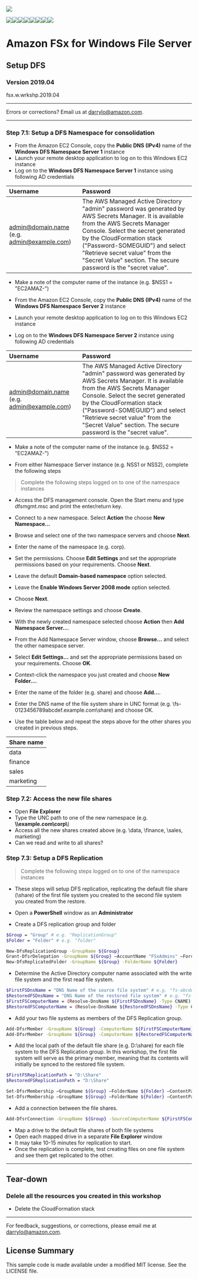 ![](https://s3.amazonaws.com/aws-us-east-1/tutorial/AWS_logo_PMS_300x180.png)

![](https://s3.amazonaws.com/aws-us-east-1/tutorial/100x100_benefit_available.png)![](https://s3.amazonaws.com/aws-us-east-1/tutorial/100x100_benefit_ingergration.png)![](https://s3.amazonaws.com/aws-us-east-1/tutorial/100x100_benefit_ecryption-lock.png)![](https://s3.amazonaws.com/aws-us-east-1/tutorial/100x100_benefit_fully-managed.png)![](https://s3.amazonaws.com/aws-us-east-1/tutorial/100x100_benefit_lowcost-affordable.png)![](https://s3.amazonaws.com/aws-us-east-1/tutorial/100x100_benefit_performance.png)![](https://s3.amazonaws.com/aws-us-east-1/tutorial/100x100_benefit_scalable.png)![](https://s3.amazonaws.com/aws-us-east-1/tutorial/100x100_benefit_storage.png)

# **Amazon FSx for Windows File Server**

## Setup DFS

### Version 2019.04

fsx.w.wrkshp.2019.04

---

Errors or corrections? Email us at [darrylo@amazon.com](mailto:darrylo@amazon.com).

---
### Step 7.1: Setup a DFS Namespace for consolidation

- From the Amazon EC2 Console, copy the **Public DNS (IPv4)** name of the **Windows DFS Namespace Server 1** instance
- Launch your remote desktop application to log on to this Windows EC2 instance
- Log on to the **Windows DFS Namespace Server 1** instance using following AD credentials

| Username | Password |
| :--- | :--- 
| admin@domain.name (e.g. admin@example.com) | The AWS Managed Active Directory "admin" password was generated by AWS Secrets Manager. It is available from the AWS Secrets Manager Console. Select the secret generated by the CloudFormation stack ("Password-SOMEGUID") and select "Retrieve secret value" from the "Secret Value" section. The secure password is the "secret value". |

- Make a note of the computer name of the instance (e.g. $NSS1 = "EC2AMAZ-")

- From the Amazon EC2 Console, copy the **Public DNS (IPv4)** name of the **Windows DFS Namespace Server 2** instance
- Launch your remote desktop application to log on to this Windows EC2 instance
- Log on to the **Windows DFS Namespace Server 2** instance using following AD credentials

| Username | Password |
| :--- | :--- 
| admin@domain.name (e.g. admin@example.com) | The AWS Managed Active Directory "admin" password was generated by AWS Secrets Manager. It is available from the AWS Secrets Manager Console. Select the secret generated by the CloudFormation stack ("Password-SOMEGUID") and select "Retrieve secret value" from the "Secret Value" section. The secure password is the "secret value". |

- Make a note of the computer name of the instance (e.g. $NSS2 = "EC2AMAZ-")

- From either Namespace Server instance (e.g. NSS1 or NSS2), complete the following steps

> Complete the following steps logged on to one of the namespace instances

- Access the DFS management console. Open the Start menu and type dfsmgmt.msc and print the enter/return key.

- Connect to a new namespace. Select **Action** the choose **New Namespace...**

- Browse and select one of the two namespace servers and choose **Next**.

- Enter the name of the namespace (e.g. corp).

- Set the permissions. Choose **Edit Settings** and set the appropriate permissions based on your requirements. Choose **Next**.

- Leave the default **Domain-based namespace** option selected. 

- Leave the **Enable Windows Server 2008 mode** option selected. 

- Choose **Next**.

- Review the namespace settings and choose **Create**.

- With the newly created namespace selected choose **Action** then **Add Namespace Server...**.

- From the Add Namespace Server window, choose **Browse...** and select the other namespace server.

- Select **Edit Settings...** and set the appropriate permissions based on your requirements. Choose **OK**.

- Context-click the namespace you just created and choose **New Folder...**.

- Enter the name of the folder (e.g. share) and choose **Add...**.

- Enter the DNS name of the file system share in UNC format (e.g. \\fs-0123456789abcdef.example.com\share) and choose OK.

- Use the table below and repeat the steps above for the other shares you created in previous steps. 

| Share name |
| :--- |
| data |
| finance |
| sales |
| marketing |

### Step 7.2: Access the new file shares

- Open **File Explorer**
- Type the UNC path to one of the new namespace (e.g. **\\\\example.com\corp\\**)
- Access all the new shares created above (e.g. \data, \finance, \sales, marketing)
- Can we read and write to all shares?

### Step 7.3: Setup a DFS Replication

> Complete the following steps logged on to one of the namespace instances

- These steps will setup DFS replication, replicating the default file share (\share) of the first file system you created to the second file system you created from the restore.

- Open a **PowerShell** window as an **Administrator**

- Create a DFS replication group and folder

```sh
$Group = "Group" # e.g. "ReplicationGroup"
$Folder = "Folder" # e.g. "folder"

New-DfsReplicationGroup -GroupName ${Group}
Grant-DfsrDelegation -GroupName ${Group} –AccountName "FSxAdmins" –Force
New-DfsReplicatedFolder -GroupName ${Group} -FolderName ${Folder}

```


- Determine the Active Directory computer name associated with the write file system and the first read file system.

```sh
$FirstFSDnsName = "DNS Name of the source file system" # e.g. "fs-abcdef0123456789.example.com"
$RestoredFSDnsName = "DNS Name of the restored file system" # e.g. "fs-0123456789abcdef.example.com"
$FirstFSComputerName = (Resolve-DnsName ${FirstFSDnsName} -Type CNAME).NameHost
$RestoredFSComputerName = (Resolve-DnsName ${RestoredFSDnsName} -Type CNAME).NameHost

```


- Add your two file systems as members of the DFS Replication group.

```sh
Add-DfsrMember -GroupName ${Group} -ComputerName ${FirstFSComputerName}
Add-DfsrMember -GroupName ${Group} -ComputerName ${RestoredFSComputerName}

```


- Add the local path of the default file share (e.g. D:\share) for each file system to the DFS Replication group. In this workshop, the first file system will serve as the primary member, meaning that its contents will initially be synced to the restored file system.



```sh
$FirstFSReplicationPath = "D:\Share"
$RestoredFSReplicationPath = "D:\Share"

Set-DfsrMembership –GroupName ${Group} –FolderName ${Folder} –ContentPath ${FirstFSReplicationPath} –ComputerName ${FirstFSComputerName} –PrimaryMember $True -Force
Set-DfsrMembership –GroupName ${Group} –FolderName ${Folder} –ContentPath ${RestoredFSReplicationPath} –ComputerName ${RestoredFSComputerName} –PrimaryMember $False -Force

```


- Add a connection between the file shares.

```sh
Add-DfsrConnection -GroupName ${Group} -SourceComputerName ${FirstFSComputerName} -DestinationComputerName ${RestoredFSComputerName}

```

- Map a drive to the default file shares of both file systems
- Open each mapped drive in a separate **File Explorer** window
- It may take 10-15 minutes for replication to start.
- Once the replication is complete, test creating files on one file system and see them get replicated to the other.

---
## Tear-down
### Delele all the resources you created in this workshop

- Delete the CloudFormation stack
---

For feedback, suggestions, or corrections, please email me at [darrylo@amazon.com](mailto:darrylo@amazon.com).

## License Summary

This sample code is made available under a modified MIT license. See the LICENSE file.

